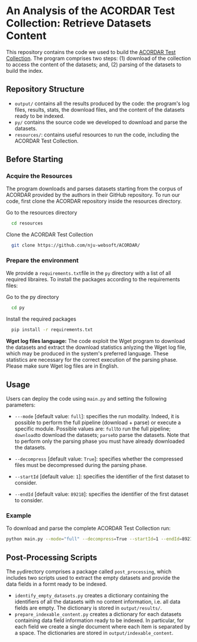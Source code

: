 # An Analysis of the ACORDAR Test Collection: Retrieve Datasets Content

This repository contains the code we used to build the [ACORDAR Test Collection](https://github.com/nju-websoft/ACORDAR/). The program comprises two steps: (1) download of the collection to access the content of the datasets; and, (2) parsing of the datasets to build the index.

## Repository Structure
- `output/` contains all the results produced by the code: the program's log files, results, stats, the download files, and the content of the datasets ready to be indexed. 
- `py/` contains the source code we developed to download and parse the datasets.
- `resources/`: contains useful resources to run the code, including the ACORDAR Test Collection.

## Before Starting

### Acquire the Resources
The program downloads and parses datasets starting from the corpus of ACORDAR provided by the authors in their GitHub repository. To run our code, first clone the ACORDAR repository inside the resources directory.

Go to the resources directory
```bash
  cd resources
```

Clone the ACORDAR Test Collection
```bash
  git clone https://github.com/nju-websoft/ACORDAR/
```

### Prepare the environment
We provide a `requirements.txt`file in the `py` directory with a list of all required libraires. To install the packages according to the requirements files:

Go to the py directory
```bash
  cd py
```

Install the required packages
```bash
  pip install -r requirements.txt
```

**Wget log files language:** The code exploit the Wget program to download the datasets and extract the download statistics anlyzing the Wget log file, which may be produced in the system's preferred language. These statistics are necessary for the correct execution of the parsing phase. Please make sure Wget log files are in English.


## Usage
Users can deploy the code using `main.py` and setting the following parameters:

- `---mode` [default value: `full`]: specifies the run modality. Indeed, it is possible to perform the full pipeline (download + parse) or execute a specific module. Possible values are: `full`to run the full pipeline; `download`to download the datasets; `parse`to parse the datasets. Note that to  perform only the parsing phase you must have already downloaded the datasets. 

- `--decompress` [default value: `True`]: specifies whether the compressed files must be decompressed during the parsing phase.

- `--startId` [default value: `1`]: specifies the identifier of the first dataset to consider.

- `--endId` [default value: `89218`]: specifies the identifier of the first dataset to consider.


### Example

To download and parse the complete ACORDAR Test Collection run:

```bash
python main.py --mode="full" --decompress=True --startId=1 --endId=89218
```

## Post-Processing Scripts
The `py`directory comprises a package called `post_processing`, which includes two scripts used to extract the empty datasets and provide the data fields in a formt ready to be indexed.
- `identify_empty_datasets.py` creates a dictionary containing the identifiers of all the datasets with no content information, i.e. all data fields are empty. The dictionary is stored in `output/results/`.
- `prepare_indexable_content.py` creates a dictionary for each datasets containing data field information ready to be indexed. In particular, for each field we create a single document where each item is separated by a space. The dictionaries are stored in `output/indexable_content`.